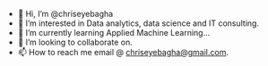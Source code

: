 - 👋 Hi, I’m @chriseyebagha
- 👀 I’m interested in Data analytics, data science and  IT consulting.
- 🌱 I’m currently learning Applied Machine Learning...
- 💞️ I’m looking to collaborate on.
- 📫 How to reach me email @ chriseyebagha@gmail.com.

<!---
chriseyebagha/chriseyebagha is a ✨ special ✨ repository because its `README.md` (this file) appears on your GitHub profile.
You can click the Preview link to take a look at your changes.
--->

